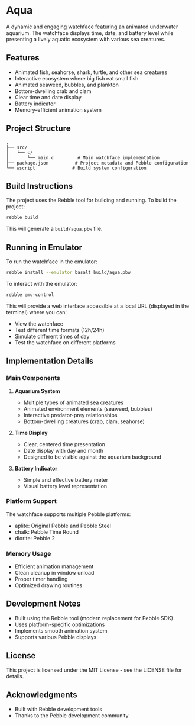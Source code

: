 # Aqua

A dynamic and engaging watchface featuring an animated underwater aquarium. The watchface displays time, date, and battery level while presenting a lively aquatic ecosystem with various sea creatures.

## Features

- Animated fish, seahorse, shark, turtle, and other sea creatures
- Interactive ecosystem where big fish eat small fish
- Animated seaweed, bubbles, and plankton
- Bottom-dwelling crab and clam
- Clear time and date display
- Battery indicator
- Memory-efficient animation system

## Project Structure

```
.
├── src/
│   └── c/
│       └── main.c         # Main watchface implementation
├── package.json          # Project metadata and Pebble configuration
└── wscript              # Build system configuration
```

## Build Instructions

The project uses the Rebble tool for building and running. To build the project:

```bash
rebble build
```

This will generate a `build/aqua.pbw` file.

## Running in Emulator

To run the watchface in the emulator:

```bash
rebble install --emulator basalt build/aqua.pbw
```

To interact with the emulator:

```bash
rebble emu-control
```

This will provide a web interface accessible at a local URL (displayed in the terminal) where you can:
- View the watchface
- Test different time formats (12h/24h)
- Simulate different times of day
- Test the watchface on different platforms

## Implementation Details

### Main Components

1. **Aquarium System**
   - Multiple types of animated sea creatures
   - Animated environment elements (seaweed, bubbles)
   - Interactive predator-prey relationships
   - Bottom-dwelling creatures (crab, clam, seahorse)

2. **Time Display**
   - Clear, centered time presentation
   - Date display with day and month
   - Designed to be visible against the aquarium background

3. **Battery Indicator**
   - Simple and effective battery meter
   - Visual battery level representation

### Platform Support

The watchface supports multiple Pebble platforms:
- aplite: Original Pebble and Pebble Steel
- chalk: Pebble Time Round
- diorite: Pebble 2

### Memory Usage
- Efficient animation management
- Clean cleanup in window unload
- Proper timer handling
- Optimized drawing routines

## Development Notes

- Built using the Rebble tool (modern replacement for Pebble SDK)
- Uses platform-specific optimizations
- Implements smooth animation system
- Supports various Pebble displays

## License

This project is licensed under the MIT License - see the LICENSE file for details.

## Acknowledgments

- Built with Rebble development tools
- Thanks to the Pebble development community
